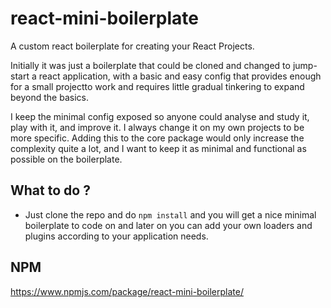 # react-mini-boilerplate
A custom react boilerplate for creating your React Projects.

Initially it was just a boilerplate that could be cloned and changed to jump-start a react application, with a basic and easy 
config that provides enough for a small projectto work and requires little gradual tinkering to expand beyond the basics.

I keep the minimal config exposed so anyone could analyse and study it, play with it, and improve it.
I always change it on my own projects to be more specific. Adding this to the core package would only increase the complexity 
quite a lot, and I want to keep it as minimal and functional as possible on the boilerplate.

## What to do ?
- Just clone the repo and do ```npm install``` and you will get a nice minimal boilerplate to code on and later on you can add your own loaders and plugins according to your application needs.

## NPM
https://www.npmjs.com/package/react-mini-boilerplate/
